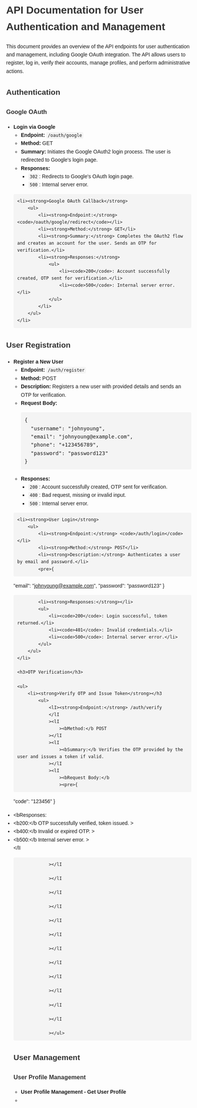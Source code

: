 <!DOCTYPE html>
<html lang="en">
<head>
    <meta charset="UTF-8">
    <meta name="viewport" content="width=device-width, initial-scale=1.0">
    <title>API Documentation for User Authentication and Management</title>
    <style>
        body { font-family: Arial, sans-serif; line-height: 1.6; }
        h1, h2, h3 { color: #333; }
        code { background-color: #f4f4f4; padding: 2px 4px; border-radius: 4px; }
        pre { background-color: #f4f4f4; padding: 10px; border-radius: 4px; overflow-x: auto; }
        ul { margin: 0; padding-left: 20px; }
    </style>
</head>
<body>

<h1>API Documentation for User Authentication and Management</h1>

<p>This document provides an overview of the API endpoints for user authentication and management, including Google OAuth integration. The API allows users to register, log in, verify their accounts, manage profiles, and perform administrative actions.</p>

<h2>Authentication</h2>

<h3>Google OAuth</h3>

<ul>
    <li><strong>Login via Google</strong>
        <ul>
            <li><strong>Endpoint:</strong> <code>/oauth/google</code></li>
            <li><strong>Method:</strong> GET</li>
            <li><strong>Summary:</strong> Initiates the Google OAuth2 login process. The user is redirected to Google's login page.</li>
            <li><strong>Responses:</strong>
                <ul>
                    <li><code>302</code>: Redirects to Google's OAuth login page.</li>
                    <li><code>500</code>: Internal server error.</li>
                </ul>
            </li>
        </ul>
    </li>

    <li><strong>Google OAuth Callback</strong>
        <ul>
            <li><strong>Endpoint:</strong> <code>/oauth/google/redirect</code></li>
            <li><strong>Method:</strong> GET</li>
            <li><strong>Summary:</strong> Completes the OAuth2 flow and creates an account for the user. Sends an OTP for verification.</li>
            <li><strong>Responses:</strong>
                <ul>
                    <li><code>200</code>: Account successfully created, OTP sent for verification.</li>
                    <li><code>500</code>: Internal server error.</li>
                </ul>
            </li>
        </ul>
    </li>
</ul>

<h2>User Registration</h2>

<ul>
    <li><strong>Register a New User</strong>
        <ul>
            <li><strong>Endpoint:</strong> <code>/auth/register</code></li>
            <li><strong>Method:</strong> POST</li>
            <li><strong>Description:</strong> Registers a new user with provided details and sends an OTP for verification.</li>
            <li><strong>Request Body:</strong></li>
            <pre>{
  "username": "johnyoung",
  "email": "johnyoung@example.com",
  "phone": "+123456789",
  "password": "password123"
}</pre>
            <li><strong>Responses:</strong></li>
            <ul>
                <li><code>200</code>: Account successfully created, OTP sent for verification.</li>
                <li><code>400</code>: Bad request, missing or invalid input.</li>
                <li><code>500</code>: Internal server error.</li>
            </ul>
        </ul>
    </li>

    <li><strong>User Login</strong>
        <ul>
            <li><strong>Endpoint:</strong> <code>/auth/login</code></li>
            <li><strong>Method:</strong> POST</li>
            <li><strong>Description:</strong> Authenticates a user by email and password.</li>
            <pre>{
  "email": "johnyoung@example.com",
  "password": "password123"
}</pre>

            <li><strong>Responses:</strong></li>
            <ul>
                <li><code>200</code>: Login successful, token returned.</li>
                <li><code>401</code>: Invalid credentials.</li>
                <li><code>500</code>: Internal server error.</li>
            </ul>
        </ul>
    </li>

    <h3>OTP Verification</h3>

    <ul>
        <li><strong>Verify OTP and Issue Token</strong></h3
            <ul>
                <lI><strong>Endpoint:</strong> /auth/verify
                </lI
                ><lI
                    ><bMethod:</b POST
                ></lI
                ><lI
                    ><bSummary:</b Verifies the OTP provided by the user and issues a token if valid.
                ></lI
                ><lI
                    ><bRequest Body:</b
                    ><pre>{
  "code": "123456"
}</pre
                    ></lI
                    ><lI
                        ><bResponses:</b
                        ><lI
                            ><b200:</b OTP successfully verified, token issued.
                        ></lI
                        ><lI
                            ><b400:</b Invalid or expired OTP.
                        ></lI
                        ><lI
                            ><b500:</b Internal server error.
                        ></lI
                    ></lI

                ></lI

                ></lI

                ></lI

                ></lI

                ></lI

                ></lI

                ></lI

                ></lI

                ></lI

                ></lI

                ></lI

                ></lI

                ></ul>

<h2>User Management</h2>

<h3>User Profile Management</h3>

<ul>

<li><strong>User Profile Management - Get User Profile</strong></h3
<ul>

<li><bEndpoint:</b /profile></lI
<li><bMethod:</b GET></lI
<li><bSummary:</b Retrieves the profile information of the authenticated user.</lI
<li><bResponses:</b></L1<|vq_14309|></body></html>
